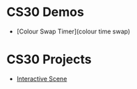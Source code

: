 # CS30 Demos
- [Colour Swap Timer](colour time swap)

# CS30 Projects
- [Interactive Scene](interactive-scene)